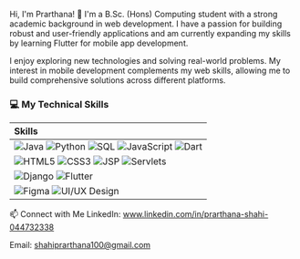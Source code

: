 Hi, I'm Prarthana! 👋
I'm a B.Sc. (Hons) Computing student with a strong academic background in web development. I have a passion for building robust and user-friendly applications and am currently expanding my skills by learning Flutter for mobile app development.

I enjoy exploring new technologies and solving real-world problems. My interest in mobile development complements my web skills, allowing me to build comprehensive solutions across different platforms.

### 💻 My Technical Skills

| Skills |
| :--- |
| <img src="https://img.shields.io/badge/Java-007396?style=for-the-badge&logo=java&logoColor=white" alt="Java" /> <img src="https://img.shields.io/badge/Python-3776AB?style=for-the-badge&logo=python&logoColor=white" alt="Python" /> <img src="https://img.shields.io/badge/SQL-4479A1?style=for-the-badge&logo=mysql&logoColor=white" alt="SQL" /> <img src="https://img.shields.io/badge/JavaScript-F7DF1E?style=for-the-badge&logo=javascript&logoColor=black" alt="JavaScript" /> <img src="https://img.shields.io/badge/Dart-0175C2?style=for-the-badge&logo=dart&logoColor=white" alt="Dart" /> |
| <img src="https://img.shields.io/badge/HTML5-E34F26?style=for-the-badge&logo=html5&logoColor=white" alt="HTML5" /> <img src="https://img.shields.io/badge/CSS3-1572B6?style=for-the-badge&logo=css3&logoColor=white" alt="CSS3" /> <img src="https://img.shields.io/badge/JSP-2A7A44?style=for-the-badge&logo=apache&logoColor=white" alt="JSP" /> <img src="https://img.shields.io/badge/Servlets-2A7A44?style=for-the-badge&logo=apache&logoColor=white" alt="Servlets" /> |
| <img src="https://img.shields.io/badge/Django-092E20?style=for-the-badge&logo=django&logoColor=white" alt="Django" /> <img src="https://img.shields.io/badge/Flutter-02569B?style=for-the-badge&logo=flutter&logoColor=white" alt="Flutter" /> |
| <img src="https://img.shields.io/badge/Figma-F24E1E?style=for-the-badge&logo=figma&logoColor=white" alt="Figma" /> <img src="https://img.shields.io/badge/UI/UX_Design-gray?style=for-the-badge" alt="UI/UX Design" /> |

📫 Connect with Me
LinkedIn: www.linkedin.com/in/prarthana-shahi-044732338

Email: shahiprarthana100@gmail.com
